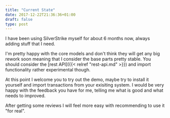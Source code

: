 ```yaml
---
title: "Current State"
date: 2017-12-22T21:36:36+01:00
draft: false
type: post
---
```



I have been using SilverStrike myself for about 6 months now, always adding stuff that I need.

I'm pretty happy with the core models and don't think they will get any big rework soon meaning that I consider the base parts pretty stable. You should consider the [rest API]({{< relref "rest-api.md" >}}) and import functionality rather experimental though.
<!--more-->

At this point I welcome you to try out the demo, maybe try to install it yourself and import transactions from your exisiting system. I would be very happy with the feedback you have for me, telling me what is good and what needs to improved.

After getting some reviews I will feel more easy with recommending to use it "for real".
